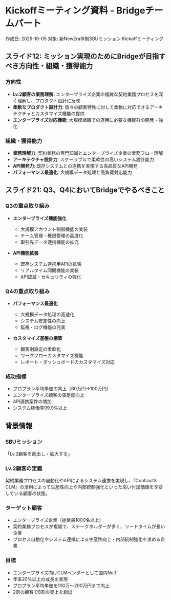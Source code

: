 # Kickoffミーティング資料 - Bridgeチームパート

作成日: 2025-10-05
対象: 新NewEra体制SBUミッション Kickoffミーティング

## スライド12: ミッション実現のためにBridgeが目指すべき方向性・組織・獲得能力

### 方向性
- **Lv.2顧客の業務理解**: エンタープライズ企業の複雑な契約業務プロセスを深く理解し、プロダクト設計に反映
- **柔軟なプロダクト設計力**: 個々の顧客特性に対して柔軟に対応できるアーキテクチャとカスタマイズ機能の提供
- **エンタープライズ対応機能**: 大規模組織での運用に必要な機能群の開発・強化

### 組織・獲得能力
- **業務理解力**: 契約業務の専門知識とエンタープライズ企業の業務フロー理解
- **アーキテクチャ設計力**: スケーラブルで柔軟性の高いシステム設計能力
- **API開発力**: 既存システムとの連携を実現する高品質なAPI開発
- **パフォーマンス最適化**: 大規模データ処理と高負荷対応能力

## スライド21: Q3、Q4においてBridgeでやるべきこと

### Q3の重点取り組み
- **エンタープライズ機能強化**
  - 大規模アカウント制御機能の実装
  - チーム管理・権限管理の高度化
  - 取引先データ連携機能の拡充

- **API機能拡張**
  - 既存システム連携用APIの拡張
  - リアルタイム同期機能の実装
  - API認証・セキュリティの強化

### Q4の重点取り組み
- **パフォーマンス最適化**
  - 大規模データ処理の高速化
  - システム安定性の向上
  - 監視・ログ機能の充実

- **カスタマイズ基盤の構築**
  - 顧客別設定の柔軟化
  - ワークフローカスタマイズ機能
  - レポート・ダッシュボードのカスタマイズ対応

### 成功指標
- プロプラン平均単価の向上（60万円→100万円）
- エンタープライズ顧客の満足度向上
- API連携案件の増加
- システム稼働率99.9%以上

## 背景情報

### SBUミッション
「Lv.2顧客を創出し・拡大する」

### Lv.2顧客の定義
契約業務プロセスの自動化やAPIによるシステム連携を実現し、『ContractS CLM』の活用によって生産性向上や内部統制強化といった高い付加価値を享受している顧客の状態。

### ターゲット顧客
- エンタープライズ企業（従業員1000名以上）
- 契約業務プロセスが複雑で、ステークホルダーが多く、リードタイムが長い企業
- プロセス自動化やシステム連携による生産性向上・内部統制強化を求める企業

### 目標
- エンタープライズ向けCLMベンダーとして国内No.1
- 年率20%以上の成長を実現
- プロプラン平均単価を100万〜200万円まで向上
- 2割の顧客で8割の売上を創出

